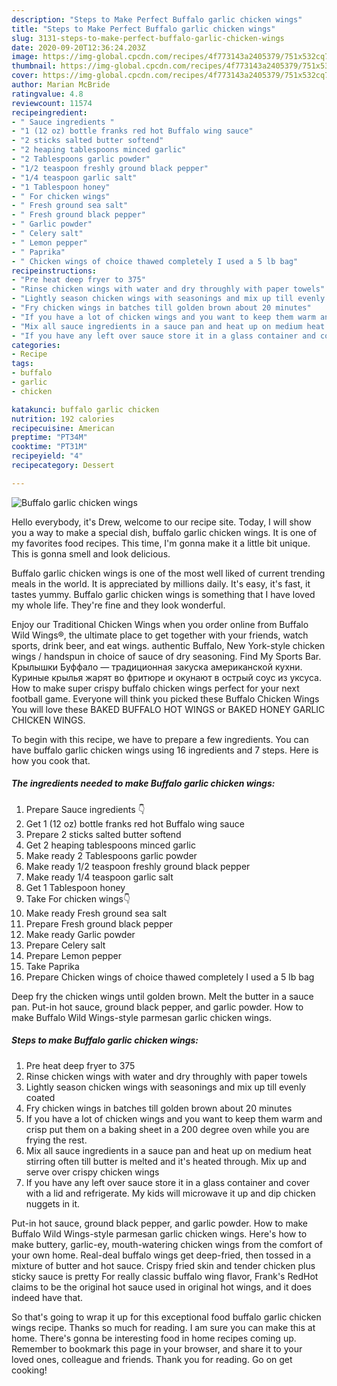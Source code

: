 ```yaml
---
description: "Steps to Make Perfect Buffalo garlic chicken wings"
title: "Steps to Make Perfect Buffalo garlic chicken wings"
slug: 3131-steps-to-make-perfect-buffalo-garlic-chicken-wings
date: 2020-09-20T12:36:24.203Z
image: https://img-global.cpcdn.com/recipes/4f773143a2405379/751x532cq70/buffalo-garlic-chicken-wings-recipe-main-photo.jpg
thumbnail: https://img-global.cpcdn.com/recipes/4f773143a2405379/751x532cq70/buffalo-garlic-chicken-wings-recipe-main-photo.jpg
cover: https://img-global.cpcdn.com/recipes/4f773143a2405379/751x532cq70/buffalo-garlic-chicken-wings-recipe-main-photo.jpg
author: Marian McBride
ratingvalue: 4.8
reviewcount: 11574
recipeingredient:
- " Sauce ingredients "
- "1 (12 oz) bottle franks red hot Buffalo wing sauce"
- "2 sticks salted butter softend"
- "2 heaping tablespoons minced garlic"
- "2 Tablespoons garlic powder"
- "1/2 teaspoon freshly ground black pepper"
- "1/4 teaspoon garlic salt"
- "1 Tablespoon honey"
- " For chicken wings"
- " Fresh ground sea salt"
- " Fresh ground black pepper"
- " Garlic powder"
- " Celery salt"
- " Lemon pepper"
- " Paprika"
- " Chicken wings of choice thawed completely I used a 5 lb bag"
recipeinstructions:
- "Pre heat deep fryer to 375"
- "Rinse chicken wings with water and dry throughly with paper towels"
- "Lightly season chicken wings with seasonings and mix up till evenly coated"
- "Fry chicken wings in batches till golden brown about 20 minutes"
- "If you have a lot of chicken wings and you want to keep them warm and crisp put them on a baking sheet in a 200 degree oven while you are frying the rest."
- "Mix all sauce ingredients in a sauce pan and heat up on medium heat stirring often till butter is melted and it&#39;s heated through. Mix up and serve over crispy chicken wings"
- "If you have any left over sauce store it in a glass container and cover with a lid and refrigerate. My kids will microwave it up and dip chicken nuggets in it."
categories:
- Recipe
tags:
- buffalo
- garlic
- chicken

katakunci: buffalo garlic chicken 
nutrition: 192 calories
recipecuisine: American
preptime: "PT34M"
cooktime: "PT31M"
recipeyield: "4"
recipecategory: Dessert

---
```



![Buffalo garlic chicken wings](https://img-global.cpcdn.com/recipes/4f773143a2405379/751x532cq70/buffalo-garlic-chicken-wings-recipe-main-photo.jpg)

Hello everybody, it's Drew, welcome to our recipe site. Today, I will show you a way to make a special dish, buffalo garlic chicken wings. It is one of my favorites food recipes. This time, I'm gonna make it a little bit unique. This is gonna smell and look delicious.

Buffalo garlic chicken wings is one of the most well liked of current trending meals in the world. It is appreciated by millions daily. It's easy, it's fast, it tastes yummy. Buffalo garlic chicken wings is something that I have loved my whole life. They're fine and they look wonderful.

Enjoy our Traditional Chicken Wings when you order online from Buffalo Wild Wings®, the ultimate place to get together with your friends, watch sports, drink beer, and eat wings. authentic Buffalo, New York-style chicken wings / handspun in choice of sauce of dry seasoning. Find My Sports Bar. Крылышки Буффало — традиционная закуска американской кухни. Куриные крылья жарят во фритюре и окунают в острый соус из уксуса. How to make super crispy buffalo chicken wings perfect for your next football game. Everyone will think you picked these Buffalo Chicken Wings You will love these BAKED BUFFALO HOT WINGS or BAKED HONEY GARLIC CHICKEN WINGS.


To begin with this recipe, we have to prepare a few ingredients. You can have buffalo garlic chicken wings using 16 ingredients and 7 steps. Here is how you cook that.

<!--inarticleads1-->

##### The ingredients needed to make Buffalo garlic chicken wings:

1. Prepare  Sauce ingredients 👇
1. Get 1 (12 oz) bottle franks red hot Buffalo wing sauce
1. Prepare 2 sticks salted butter softend
1. Get 2 heaping tablespoons minced garlic
1. Make ready 2 Tablespoons garlic powder
1. Make ready 1/2 teaspoon freshly ground black pepper
1. Make ready 1/4 teaspoon garlic salt
1. Get 1 Tablespoon honey
1. Take  For chicken wings👇
1. Make ready  Fresh ground sea salt
1. Prepare  Fresh ground black pepper
1. Make ready  Garlic powder
1. Prepare  Celery salt
1. Prepare  Lemon pepper
1. Take  Paprika
1. Prepare  Chicken wings of choice thawed completely I used a 5 lb bag


Deep fry the chicken wings until golden brown. Melt the butter in a sauce pan. Put-in hot sauce, ground black pepper, and garlic powder. How to make Buffalo Wild Wings-style parmesan garlic chicken wings. 

<!--inarticleads2-->

##### Steps to make Buffalo garlic chicken wings:

1. Pre heat deep fryer to 375
1. Rinse chicken wings with water and dry throughly with paper towels
1. Lightly season chicken wings with seasonings and mix up till evenly coated
1. Fry chicken wings in batches till golden brown about 20 minutes
1. If you have a lot of chicken wings and you want to keep them warm and crisp put them on a baking sheet in a 200 degree oven while you are frying the rest.
1. Mix all sauce ingredients in a sauce pan and heat up on medium heat stirring often till butter is melted and it&#39;s heated through. Mix up and serve over crispy chicken wings
1. If you have any left over sauce store it in a glass container and cover with a lid and refrigerate. My kids will microwave it up and dip chicken nuggets in it.


Put-in hot sauce, ground black pepper, and garlic powder. How to make Buffalo Wild Wings-style parmesan garlic chicken wings. Here&#39;s how to make buttery, garlic-ey, mouth-watering chicken wings from the comfort of your own home. Real-deal buffalo wings get deep-fried, then tossed in a mixture of butter and hot sauce. Crispy fried skin and tender chicken plus sticky sauce is pretty For really classic buffalo wing flavor, Frank&#39;s RedHot claims to be the original hot sauce used in original hot wings, and it does indeed have that. 

So that's going to wrap it up for this exceptional food buffalo garlic chicken wings recipe. Thanks so much for reading. I am sure you can make this at home. There's gonna be interesting food in home recipes coming up. Remember to bookmark this page in your browser, and share it to your loved ones, colleague and friends. Thank you for reading. Go on get cooking!
